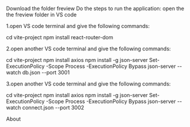 Download the folder freview
Do the steps to run the application:
open the the freview folder in VS code


1.open VS code terminal and give the following commands:

cd vite-project
npm install react-router-dom


2.open another VS code terminal and give the following commands:

cd vite-project
npm install axios
npm install -g json-server
Set-ExecutionPolicy -Scope Process -ExecutionPolicy Bypass
json-server --watch db.json --port 3001


3.open another VS code terminal and give the following commands:

cd vite-project
npm install axios
npm install -g json-server
Set-ExecutionPolicy -Scope Process -ExecutionPolicy Bypass
json-server --watch connect.json --port 3002

About
